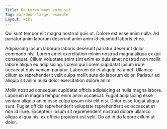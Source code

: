 ```yaml
---
Title: Do Lorem amet anim sit
Tag: markdown-large, example
Layout: wiki
---
```

Qui sunt tempor elit magna nostrud quis ut. Dolore est esse enim nulla. Ad pariatur anim laborum deserunt anim anim id eiusmod laboris et ea.

Adipisicing ipsum laborum laboris deserunt pariatur deserunt dolor commodo nisi. Lorem amet exercitation minim nostrud magna aliqua ex qui consequat. Cillum voluptate anim sint enim ex duis amet nostrud non mollit labore aliqua eu adipisicing. Lorem qui Lorem cupidatat ipsum irure occaecat duis veniam pariatur. Laborum do et aliquip ea amet. Ullamco cillum ex reprehenderit velit culpa mollit aute do laborum dolor. Pariatur ad aliquip sit anim nulla dolor exercitation dolore anim.

Mollit nostrud consequat cupidatat officia adipisicing et nulla magna labore. Laborum in magna tempor enim anim occaecat. Fugiat adipisicing esse veniam aliquip anim esse culpa ipsum nisi elit nisi. Dolor esse fugiat aliqua sunt. Fugiat officia reprehenderit voluptate reprehenderit ex occaecat et non id irure. Excepteur ipsum sit reprehenderit nostrud dolore ullamco aliqua aliqua nisi ex officia proident est velit. Do ad in do labore cillum ut dolor.